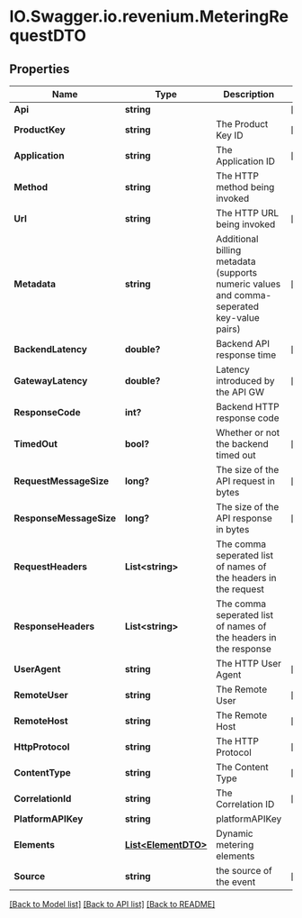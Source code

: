 # IO.Swagger.io.revenium.MeteringRequestDTO
## Properties

Name | Type | Description | Notes
------------ | ------------- | ------------- | -------------
**Api** | **string** |  | [optional] 
**ProductKey** | **string** | The Product Key ID | [optional] 
**Application** | **string** | The Application ID | [optional] 
**Method** | **string** | The HTTP method being invoked | 
**Url** | **string** | The HTTP URL being invoked | [optional] 
**Metadata** | **string** | Additional billing metadata (supports numeric values and comma-seperated key-value pairs) | [optional] 
**BackendLatency** | **double?** | Backend API response time | [optional] 
**GatewayLatency** | **double?** | Latency introduced by the API GW | [optional] 
**ResponseCode** | **int?** | Backend HTTP response code | 
**TimedOut** | **bool?** | Whether or not the backend timed out | [optional] 
**RequestMessageSize** | **long?** | The size of the API request in bytes | [optional] 
**ResponseMessageSize** | **long?** | The size of the API response in bytes | [optional] 
**RequestHeaders** | **List&lt;string&gt;** | The comma seperated list of names of the headers in the request | 
**ResponseHeaders** | **List&lt;string&gt;** | The comma seperated list of names of the headers in the response | 
**UserAgent** | **string** | The HTTP User Agent | [optional] 
**RemoteUser** | **string** | The Remote User | [optional] 
**RemoteHost** | **string** | The Remote Host | [optional] 
**HttpProtocol** | **string** | The HTTP Protocol | [optional] 
**ContentType** | **string** | The Content Type | [optional] 
**CorrelationId** | **string** | The Correlation ID | [optional] 
**PlatformAPIKey** | **string** | platformAPIKey | 
**Elements** | [**List&lt;ElementDTO&gt;**](ElementDTO.md) | Dynamic metering elements | 
**Source** | **string** | the source of the event | [optional] 

[[Back to Model list]](../README.md#documentation-for-models) [[Back to API list]](../README.md#documentation-for-api-endpoints) [[Back to README]](../README.md)

